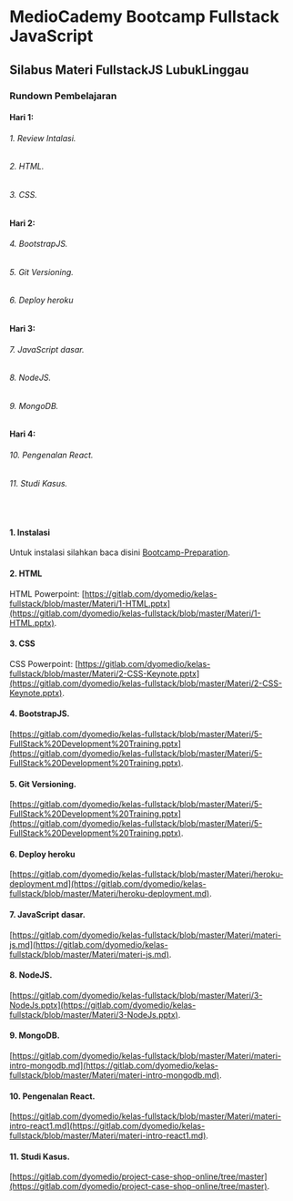 # MedioCademy Bootcamp Fullstack JavaScript

## Silabus Materi FullstackJS LubukLinggau

### Rundown Pembelajaran

#### Hari 1: 

###### 1. Review Intalasi. 
###### 2. HTML. 
###### 3. CSS.

#### Hari 2: 

###### 4. BootstrapJS.
###### 5. Git Versioning.
###### 6. Deploy heroku

#### Hari 3:

###### 7. JavaScript dasar.
###### 8. NodeJS.
###### 9. MongoDB.

#### Hari 4:

###### 10. Pengenalan React.
###### 11. Studi Kasus.

<br>

#### 1. Instalasi

Untuk instalasi silahkan baca disini [Bootcamp-Preparation](https://github.com/vanbumi/Bootcamp-Preparation).

#### 2. HTML

HTML Powerpoint: [https://gitlab.com/dyomedio/kelas-fullstack/blob/master/Materi/1-HTML.pptx](https://gitlab.com/dyomedio/kelas-fullstack/blob/master/Materi/1-HTML.pptx).

#### 3. CSS

CSS Powerpoint: [https://gitlab.com/dyomedio/kelas-fullstack/blob/master/Materi/2-CSS-Keynote.pptx](https://gitlab.com/dyomedio/kelas-fullstack/blob/master/Materi/2-CSS-Keynote.pptx).

#### 4. BootstrapJS.

[https://gitlab.com/dyomedio/kelas-fullstack/blob/master/Materi/5-FullStack%20Development%20Training.pptx](https://gitlab.com/dyomedio/kelas-fullstack/blob/master/Materi/5-FullStack%20Development%20Training.pptx).

#### 5. Git Versioning.

[https://gitlab.com/dyomedio/kelas-fullstack/blob/master/Materi/5-FullStack%20Development%20Training.pptx](https://gitlab.com/dyomedio/kelas-fullstack/blob/master/Materi/5-FullStack%20Development%20Training.pptx).

#### 6. Deploy heroku

[https://gitlab.com/dyomedio/kelas-fullstack/blob/master/Materi/heroku-deployment.md](https://gitlab.com/dyomedio/kelas-fullstack/blob/master/Materi/heroku-deployment.md).

#### 7. JavaScript dasar.

[https://gitlab.com/dyomedio/kelas-fullstack/blob/master/Materi/materi-js.md](https://gitlab.com/dyomedio/kelas-fullstack/blob/master/Materi/materi-js.md).

#### 8. NodeJS.

[https://gitlab.com/dyomedio/kelas-fullstack/blob/master/Materi/3-NodeJs.pptx](https://gitlab.com/dyomedio/kelas-fullstack/blob/master/Materi/3-NodeJs.pptx).

#### 9. MongoDB.

[https://gitlab.com/dyomedio/kelas-fullstack/blob/master/Materi/materi-intro-mongodb.md](https://gitlab.com/dyomedio/kelas-fullstack/blob/master/Materi/materi-intro-mongodb.md).

#### 10. Pengenalan React.

[https://gitlab.com/dyomedio/kelas-fullstack/blob/master/Materi/materi-intro-react1.md](https://gitlab.com/dyomedio/kelas-fullstack/blob/master/Materi/materi-intro-react1.md).

#### 11. Studi Kasus.

[https://gitlab.com/dyomedio/project-case-shop-online/tree/master](https://gitlab.com/dyomedio/project-case-shop-online/tree/master).

